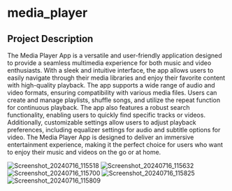 # media_player

## Project Description

The Media Player App is a versatile and user-friendly application designed to
provide a seamless multimedia experience for both music and video enthusiasts.
With a sleek and intuitive interface, the app allows users to easily navigate 
through their media libraries and enjoy their favorite content with high-quality
playback. The app supports a wide range of audio and video formats, ensuring
compatibility with various media files. Users can create and manage playlists,
shuffle songs, and utilize the repeat function for continuous playback. The app
also features a robust search functionality, enabling users to quickly find
specific tracks or videos. Additionally, customizable settings allow users to
adjust playback preferences, including equalizer settings for audio and subtitle
options for video. The Media Player App is designed to deliver an immersive 
entertainment experience, making it the perfect choice for users who want to
enjoy their music and videos on the go or at home.

![Screenshot_20240716_115518](https://github.com/user-attachments/assets/d9a01d47-c3ab-4c78-acfd-c3fe7235be7f)
![Screenshot_20240716_115632](https://github.com/user-attachments/assets/bea591b8-61d5-4200-abe0-41a6be589594)
![Screenshot_20240716_115700](https://github.com/user-attachments/assets/09da6daa-e2e0-42b3-a948-cc5fb275a73e)
![Screenshot_20240716_115825](https://github.com/user-attachments/assets/5637e498-ec3a-4822-b63b-330e2a6100fa)
![Screenshot_20240716_115809](https://github.com/user-attachments/assets/21817bc7-dd0f-4d66-83df-732da059b681)


